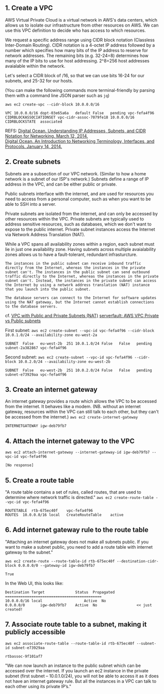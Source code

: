 ## 1.  Create a VPC
AWS Virtual Private Cloud is a virtual network in AWS's data centers, which allows us to isolate our infrastructure from other resources on AWS. We can use this VPC definition to decide who has access to which resources.

We request a specific address range using CIDR block notation (Classless Inter-Domain Routing). CIDR notation is a 4-octet IP address followed by a number which specifies how many bits of the IP address to reserve for network addresses. The remaining bits (e.g. 32-24=8) determines how many of the IP bits to use for host addressing. 2^8=256 host addresses avaialable within the network.

Let's select a CIDR block of /16, so that we can use bits 16-24 for our subnets, and 25-32 for our hosts.

(You can make the following commands more terminal-friendly by parsing them with a command line JSON parser such as `jq`)

`aws ec2 create-vpc --cidr-block 10.0.0.0/16`
```
VPC	10.0.0.0/16	dopt-03e65a6a	default	False	pending	vpc-fefa4f96
CIDRBLOCKASSOCIATIONSET	vpc-cidr-assoc-7079fe18	10.0.0.0/16
CIDRBLOCKSTATE	associated
```

REFS:
[Digital Ocean. Understanding IP Addresses, Subnets, and CIDR Notation for Networking. March 12, 2014.](https://www.digitalocean.com/community/tutorials/understanding-ip-addresses-subnets-and-cidr-notation-for-networking)  
[Digital Ocean. An Introduction to Networking Terminology, Interfaces, and Protocols. January 14, 2014.](https://www.digitalocean.com/community/tutorials/an-introduction-to-networking-terminology-interfaces-and-protocols)

## 2. Create subnets
Subnets are a subsection of our VPC network. (Similar to how a home network is a subnet of our ISP's network.) Subnets define a range of IP address in the VPC, and can be either public or private.

Public subnets interface with the internet, and are used for resources you need to access from a personal computer, such as when you want to be able to SSH into a server.

Private subnets are isolated from the internet, and can only be accessed by other resources within the VPC. Private subnets are typically used to address sensitive resources, such as databases, which we don't want to expose to the public internet. Private subnet instances access the Internet via Network Address Translation (NAT).

While a VPC spans all availability zones within a region, each subnet must lie in just one availability zone. Having subnets across multiple avaialability zones allows us to have a fault-tolerant, redundant infrasturcture.

```
The instances in the public subnet can receive inbound traffic directly from the Internet, whereas the instances in the private subnet can't. The instances in the public subnet can send outbound traffic directly to the Internet, whereas the instances in the private subnet can't. Instead, the instances in the private subnet can access the Internet by using a network address translation (NAT) instance that you launch into the public subnet.

The database servers can connect to the Internet for software updates using the NAT gateway, but the Internet cannot establish connections to the database servers. 
```
cf.
[VPC with Public and Private Subnets (NAT)](https://docs.aws.amazon.com/AmazonVPC/latest/UserGuide/VPC_Scenario2.html)
[serverfault: AWS VPC Private vs Public subnets](https://serverfault.com/questions/696306/aws-vpc-private-vs-public-subnets)

First subnet:
`aws ec2 create-subnet --vpc-id vpc-fefa4f96 --cidr-block 10.0.1.0/24 --availability-zone eu-west-2a`
```
SUBNET	False	eu-west-2b	251	10.0.1.0/24	False	False	pending	subnet-2a382867	vpc-fefa4f96
```

Second subnet:
`aws ec2 create-subnet --vpc-id vpc-fefa4f96 --cidr-block 10.0.2.0/24 --availability-zone eu-west-2b`
```
SUBNET	False	eu-west-2b	251	10.0.2.0/24	False	False	pending	subnet-e73929aa	vpc-fefa4f96
```

## 3. Create an internet gateway
An internet gateway provides a route which allows the VPC to be accessed from the internet. It behaves like a modem. (NB. without an internet gateway, resources within the VPC can still talk to each other, but they can't be accessed from the internet.)
`aws ec2 create-internet-gateway`
```
INTERNETGATEWAY	igw-deb79fb7
```


## 4. Attach the internet gateway to the VPC
`aws ec2 attach-internet-gateway --internet-gateway-id igw-deb79fb7 --vpc-id vpc-fefa4f96`
```
[No response]
```

## 5. Create a route table
"A route table contains a set of rules, called routes, that are used to determine where network traffic is directed."
`aws ec2 create-route-table --vpc-id vpc-fefa4f96`
```
ROUTETABLE	rtb-675ec40f	vpc-fefa4f96
ROUTES	10.0.0.0/16	local	CreateRouteTable	active
```

## 6. Add internet gateway rule to the route table
"Attaching an internet gateway does not make all subnets public.  If you want to make a subnet public, you need to add a route table with internet gateway to the subnet."

`aws ec2 create-route --route-table-id rtb-675ec40f --destination-cidr-block 0.0.0.0/0 --gateway-id igw-deb79fb7`
```
True
```
In the Web UI, this looks like:
```
Destination	Target				Status	Propagated
============================================
10.0.0.0/16	local					Active	No
0.0.0.0/0		igw-deb79fb7	Active	No					<< just created!
```

## 7. Associate route table to a subnet, making it publicly accessible
`aws ec2 associate-route-table --route-table-id rtb-675ec40f --subnet-id subnet-e73929aa`
```
rtbassoc-9f101af7
```
"We can now launch an instance to the public subnet which can be accessed over the internet. If you launch an ec2 instance in the private subnet (first subnet – 10.0.1.0/24), you will not be able to access it as it does not have an internet gateway rule. But all the instances in a VPC can talk to each other using its private IP’s."
